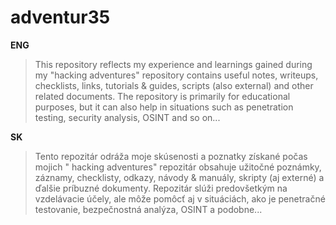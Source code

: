 # adventur35

**ENG**

> This repository reflects my experience and learnings gained during my "hacking adventures" repository contains useful notes, writeups, checklists, links, tutorials & guides, scripts (also external) and other related documents. The repository is primarily for educational purposes, but it can also help in situations such as penetration testing, security analysis, OSINT and so on...

**SK**

> Tento repozitár odráža moje skúsenosti a poznatky získané počas mojich " hacking adventures" repozitár obsahuje užitočné poznámky, záznamy, checklisty, odkazy, návody & manuály, skripty (aj externé) a ďalšie príbuzné dokumenty. Repozitár slúži predovšetkým na vzdelávacie účely, ale môže pomôcť aj v situáciách, ako je penetračné testovanie, bezpečnostná analýza, OSINT a podobne...

